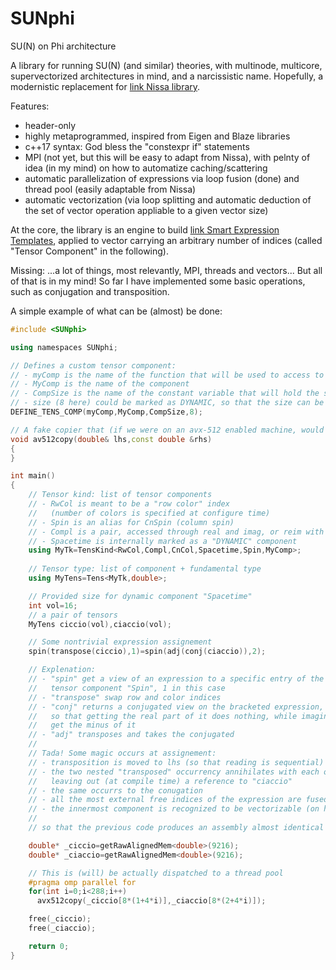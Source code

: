 # SUNphi
SU(N) on Phi architecture

A library for running SU(N) (and similar) theories, with multinode, multicore, supervectorized architectures in mind, and a narcissistic name. Hopefully, a modernistic replacement for [link Nissa library](https://github.com/sunpho84/nissa).

Features:
- header-only
- highly metaprogrammed, inspired from Eigen and Blaze libraries
- c++17 syntax: God bless the "constexpr if" statements
- MPI (not yet, but this will be easy to adapt from Nissa), with pelnty of idea (in my mind) on how to automatize caching/scattering
- automatic parallelization of expressions via loop fusion (done) and thread pool (easily adaptable from Nissa)
- automatic vectorization (via loop splitting and automatic deduction of the set of vector operation appliable to a given vector size)

At the core, the library is an engine to build [link Smart Expression Templates](https://arxiv.org/pdf/1104.1729.pdf), applied to vector carrying an arbitrary number of indices (called "Tensor Component" in the following).

Missing: ...a lot of things, most relevantly, MPI, threads and vectors... But all of that is in my mind! So far I have implemented some basic operations, such as conjugation and transposition.


A simple example of what can be (almost) be done:

```c++
#include <SUNphi>

using namespaces SUNphi;

// Defines a custom tensor component:
// - myComp is the name of the function that will be used to access to the component
// - MyComp is the name of the component
// - CompSize is the name of the constant variable that will hold the size
// - size (8 here) could be marked as DYNAMIC, so that the size can be specified at runtime
DEFINE_TENS_COMP(myComp,MyComp,CompSize,8);

// A fake copier that (if we were on an avx-512 enabled machine, would copy rhs to lhs)
void av512copy(double& lhs,const double &rhs)
{
}

int main()
{
    // Tensor kind: list of tensor components
    // - RwCol is meant to be a "row color" index
    //   (number of colors is specified at configure time)
    // - Spin is an alias for CnSpin (column spin)
    // - Compl is a pair, accessed through real and imag, or reim with either 0 or 1
    // - Spacetime is internally marked as a "DYNAMIC" component
    using MyTk=TensKind<RwCol,Compl,CnCol,Spacetime,Spin,MyComp>;
    
    // Tensor type: list of component + fundamental type
    using MyTens=Tens<MyTk,double>;

    // Provided size for dynamic component "Spacetime"
    int vol=16;
    // a pair of tensors
    MyTens ciccio(vol),ciaccio(vol);

    // Some nontrivial expression assignement
    spin(transpose(ciccio),1)=spin(adj(conj(ciaccio)),2);

    // Explenation:
    // - "spin" get a view of an expression to a specific entry of the
    //   tensor component "Spin", 1 in this case
    // - "transpose" swap row and color indices
    // - "conj" returns a conjugated view on the bracketed expression,
    //   so that getting the real part of it does nothing, while imaginary
    //   get the minus of it
    // - "adj" transposes and takes the conjugated
    //
    // Tada! Some magic occurs at assignement:
    // - transposition is moved to lhs (so that reading is sequential)
    // - the two nested "transposed" occurrency annihilates with each other,
    //   leaving out (at compile time) a reference to "ciaccio"
    // - the same occurrs to the conugation
    // - all the most external free indices of the expression are fused, and threadized (soon)
    // - the innermost component is recognized to be vectorizable (on his way)
    // 
    // so that the previous code produces an assembly almost identical to this:

    double* _ciccio=getRawAlignedMem<double>(9216);
    double* _ciaccio=getRawAlignedMem<double>(9216);

    // This is (will) be actually dispatched to a thread pool
    #pragma omp parallel for
    for(int i=0;i<288;i++)
      avx512copy(_ciccio[8*(1+4*i)],_ciaccio[8*(2+4*i)]);

    free(_ciccio);
    free(_ciaccio);

    return 0;
}
```
